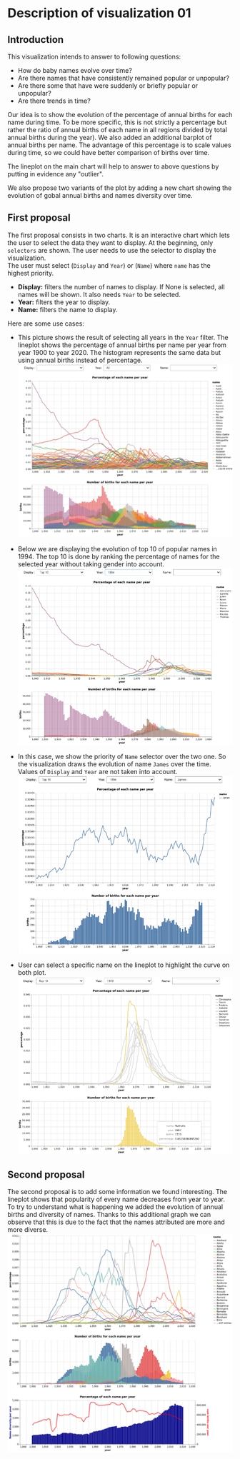 # Description of visualization 01
## Introduction
This visualization intends to answer to following questions:
* How do baby names evolve over time? 
* Are there names that have consistently remained popular or unpopular? 
* Are there some that have were suddenly or briefly popular or unpopular? 
* Are there trends in time?

Our idea is to show the evolution of the percentage of annual births for each name during time. To be more specific, this is not strictly a percentage but rather the ratio of annual births of each name in all regions divided by total annual births during the year).
We also added an additional barplot of annual births per name.
The advantage of this percentage is to scale values during time, so we could have
better comparison of births over time.

The lineplot on the main chart will help to answer to above questions by putting in evidence any "outlier".

We also propose two variants of the plot by adding a new chart showing the evolution of gobal annual births and names diversity over time.

## First proposal
The first proposal consists in two charts. It is an interactive chart which
lets the user to select the data they want to display. At the beginning, only `selectors` are shown. The user needs to use the selector to display the visualization. \
The user must select (`Display` and `Year`) or (`Name`) where `name` has the highest
priority.
* **Display:** filters the number of names to display. If None is selected, all names will be shown. It also needs `Year` to be selected.
* **Year:** filters the year to display.
* **Name:** filters the name to display. 

Here are some use cases:
* This picture shows the result of selecting all years in the `Year` filter.
The lineplot shows the percentage of annual births per name per year from year 1900 to year 2020. The histogram represents the same data but using annual births instead of percentage.
![alt-text-1](images/All_year.png "Year")


* Below we are displaying the evolution of top 10 of popular names in 1994. The top 10 is done by ranking the percentage of names for the selected year without taking gender into account. 
![alt-text](images/top10_1994.png "1994_top10")


* In this case, we show the priority of `Name` selector over the two one. So the visualization draws the evolution of name `James` over the time. Values of `Display` and `Year` are not taken into account.
![alt-text-2](images/Name_prior_others.png "Name")


* User can select a specific name on the lineplot to highlight the curve on both plot.
![alt-text-2](images/selection_filter.png "filter")

## Second proposal
The second proposal is to add some information we found interesting. The lineplot shows that popularity of every name decreases from year to year. To try to understand what is happening we added the evolution of annual births and diversity of names. Thanks to this additional graph we can observe that this is due to the fact that the names attributed are more and more diverse.
![alt-text-2](images/2nd_option_bottom5_1901.png "2nd_option")
